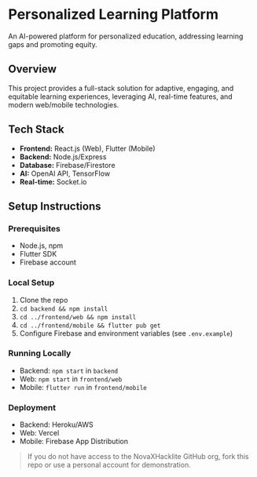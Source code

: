 # Personalized Learning Platform

An AI-powered platform for personalized education, addressing learning gaps and promoting equity.

## Overview
This project provides a full-stack solution for adaptive, engaging, and equitable learning experiences, leveraging AI, real-time features, and modern web/mobile technologies.

## Tech Stack
- **Frontend:** React.js (Web), Flutter (Mobile)
- **Backend:** Node.js/Express
- **Database:** Firebase/Firestore
- **AI:** OpenAI API, TensorFlow
- **Real-time:** Socket.io

## Setup Instructions

### Prerequisites
- Node.js, npm
- Flutter SDK
- Firebase account

### Local Setup
1. Clone the repo
2. `cd backend && npm install`
3. `cd ../frontend/web && npm install`
4. `cd ../frontend/mobile && flutter pub get`
5. Configure Firebase and environment variables (see `.env.example`)

### Running Locally
- Backend: `npm start` in `backend`
- Web: `npm start` in `frontend/web`
- Mobile: `flutter run` in `frontend/mobile`

### Deployment
- Backend: Heroku/AWS
- Web: Vercel
- Mobile: Firebase App Distribution

> If you do not have access to the NovaXHacklite GitHub org, fork this repo or use a personal account for demonstration.
